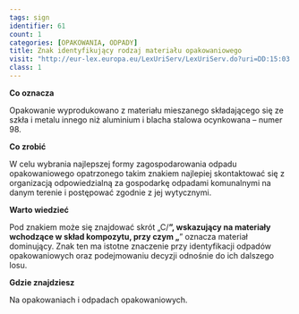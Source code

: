 ```yaml
---
tags: sign
identifier: 61
count: 1
categories: [OPAKOWANIA, ODPADY]
title: Znak identyfikujący rodzaj materiału opakowaniowego
visit: "http://eur-lex.europa.eu/LexUriServ/LexUriServ.do?uri=DD:15:03:31997D0129:PL:PDF"
class: 1
---
```

**Co oznacza**

Opakowanie wyprodukowano z materiału mieszanego składającego się ze szkła i metalu innego niż aluminium i blacha stalowa ocynkowana – numer 98.

**Co zrobić**

W celu wybrania najlepszej formy zagospodarowania odpadu opakowaniowego opatrzonego takim znakiem najlepiej skontaktować się z organizacją odpowiedzialną za gospodarkę odpadami komunalnymi na danym terenie i postępować zgodnie z jej wytycznymi.

**Warto wiedzieć**

Pod znakiem może się znajdować skrót „C/**”, wskazujący na materiały wchodzące w skład kompozytu, przy czym „**” oznacza materiał dominujący.
Znak ten ma istotne znaczenie przy identyfikacji odpadów opakowaniowych oraz podejmowaniu decyzji odnośnie do ich dalszego losu.

**Gdzie znajdziesz**

Na opakowaniach i odpadach opakowaniowych.

